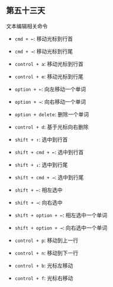## 第五十三天

文本编辑相关命令

- `cmd + ←`: 移动光标到行首

- `cmd + →`: 移动光标到行尾

- `control + a`: 移动光标到行首

- `control + e`: 移动光标到行尾

- `option + ←`: 向左移动一个单词

- `option + →`: 向右移动一个单词

- `option + delete`: 删除一个单词

- `control + d`: 基于光标向右删除

- `shift + ↑`: 选中到行首

- `shift + cmd + ←`: 选中到行首

- `shift + ↓`: 选中到行尾

- `shift + cmd + →`: 选中到行尾

- `shift + ←`: 相左选中

- `shift + →`: 向右选中

- `shift + option + ←`: 相左选中一个单词

- `shift + option + →`: 向右选中一个单词

- `control + p`: 移动到上一行

- `control + n`: 移动到下一行

- `control + b`: 光标左移动

- `control + f`: 光标右移动
